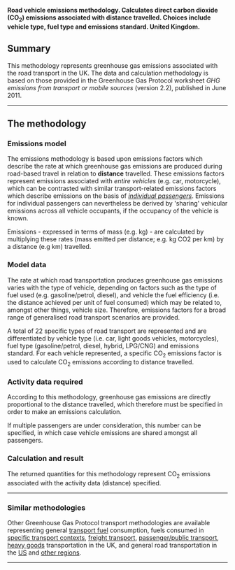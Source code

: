 **Road vehicle emissions methodology. Calculates direct carbon dioxide
(CO<sub>2</sub>) emissions associated with distance travelled. Choices include
vehicle type, fuel type and emissions standard. United Kingdom.**

## Summary

This methodology represents greenhouse gas emissions associated with the
road transport in the UK. The data and calculation methodology is based
on those provided in the Greenhouse Gas Protocol worksheet *GHG
emissions from transport or mobile sources* (version 2.2), published in
June 2011.

-----

## The methodology

### Emissions model

The emissions methodology is based upon emissions factors which describe
the rate at which greenhouse gas emissions are produced during
road-based travel in relation to **distance** travelled. These emissions
factors represent emissions associated with *entire vehicles* (e.g. car,
motorcycle), which can be contrasted with similar transport-related
emissions factors which describe emissions on the basis of *[individual
passengers](Passenger_transport_by_Greenhouse_Gas_Protocol)*. Emissions
for individual passengers can nevertheless be derived by 'sharing'
vehicular emissions across all vehicle occupants, if the occupancy of
the vehicle is known.

Emissions - expressed in terms of mass (e.g. kg) - are calculated by
multiplying these rates (mass emitted per distance; e.g. kg CO2 per km)
by a distance (e.g km) travelled.

### Model data

The rate at which road transportation produces greenhouse gas emissions
varies with the type of vehicle, depending on factors such as the type
of fuel used (e.g. gasoline/petrol, diesel), and vehicle the fuel
efficiency (i.e. the distance achieved per unit of fuel consumed) which
may be related to, amongst other things, vehicle size. Therefore,
emissions factors for a broad range of generalised road transport
scenarios are provided.

A total of 22 specific types of road transport are represented and are
differentiated by vehicle type (i.e. car, light goods vehicles,
motorcycles), fuel type (gasoline/petrol, diesel, hybrid, LPG/CNG) and
emissions standard. For each vehicle represented, a specific CO<sub>2</sub>
emissions factor is used to calculate CO<sub>2</sub> emissions according to
distance travelled.

### Activity data required

According to this methodology, greenhouse gas emissions are directly
proportional to the distance travelled, which therefore must be
specified in order to make an emissions calculation.

If multiple passengers are under consideration, this number can be
specified, in which case vehicle emissions are shared amongst all
passengers.

### Calculation and result

The returned quantities for this methodology represent CO<sub>2</sub> emissions
associated with the activity data (distance) specified.

-----

### Similar methodologies

Other Greenhouse Gas Protocol transport methodologies are available
representing general [transport
fuel](Transport_fuels_by_Greenhouse_Gas_Protocol) consumption, fuels
consumed in [specific transport
contexts](Transport_fuels_with_context_by_Greenhouse_Gas_Protocol),
[freight transport](Freight_transport_by_Greenhouse_Gas_Protocol),
[passenger/public
transport](Passenger_transport_by_Greenhouse_Gas_Protocol), [heavy
goods](UK_heavy_goods_transport_by_Greenhouse_Gas_Protocol)
transportation in the UK, and general road transportation in the
[US](US_road_transport_by_Greenhouse_Gas_Protocol) and [other
regions](Other_regional_road_transport_by_Greenhouse_Gas_Protocol).

-----
